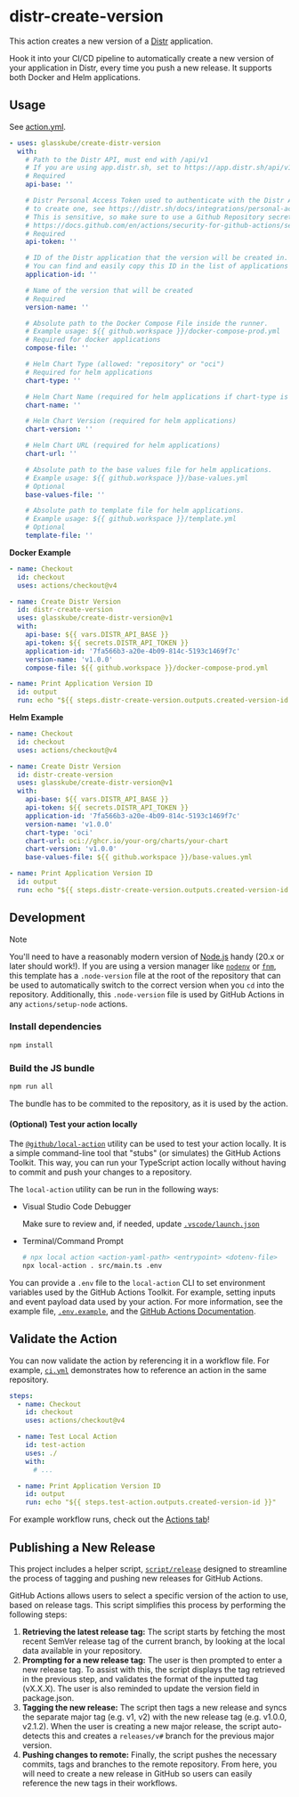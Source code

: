 # distr-create-version

This action creates a new version of a [Distr](https://github.com/glasskube/distr) application.

Hook it into your CI/CD pipeline to automatically create a new version of your
application in Distr, every time you push a new release. It supports both Docker
and Helm applications.

## Usage

See [action.yml](action.yml).

```yaml
- uses: glasskube/create-distr-version
  with:
    # Path to the Distr API, must end with /api/v1
    # If you are using app.distr.sh, set to https://app.distr.sh/api/v1 – otherwise, e.g. https://distr.example.com/api/v1
    # Required
    api-base: ''

    # Distr Personal Access Token used to authenticate with the Distr API,
    # to create one, see https://distr.sh/docs/integrations/personal-access-token/
    # This is sensitive, so make sure to use a Github Repository secret to store and read it safely
    # https://docs.github.com/en/actions/security-for-github-actions/security-guides/using-secrets-in-github-actions
    # Required
    api-token: ''

    # ID of the Distr application that the version will be created in.
    # You can find and easily copy this ID in the list of applications in the Distr Web UI.
    application-id: ''

    # Name of the version that will be created
    # Required
    version-name: ''

    # Absolute path to the Docker Compose File inside the runner.
    # Example usage: ${{ github.workspace }}/docker-compose-prod.yml
    # Required for docker applications
    compose-file: ''

    # Helm Chart Type (allowed: "repository" or "oci")
    # Required for helm applications
    chart-type: ''

    # Helm Chart Name (required for helm applications if chart-type is "repository")
    chart-name: ''

    # Helm Chart Version (required for helm applications)
    chart-version: ''

    # Helm Chart URL (required for helm applications)
    chart-url: ''

    # Absolute path to the base values file for helm applications.
    # Example usage: ${{ github.workspace }}/base-values.yml
    # Optional
    base-values-file: ''

    # Absolute path to template file for helm applications.
    # Example usage: ${{ github.workspace }}/template.yml
    # Optional
    template-file: ''
```

**Docker Example**

```yaml
- name: Checkout
  id: checkout
  uses: actions/checkout@v4

- name: Create Distr Version
  id: distr-create-version
  uses: glasskube/create-distr-version@v1
  with:
    api-base: ${{ vars.DISTR_API_BASE }}
    api-token: ${{ secrets.DISTR_API_TOKEN }}
    application-id: '7fa566b3-a20e-4b09-814c-5193c1469f7c'
    version-name: 'v1.0.0'
    compose-file: ${{ github.workspace }}/docker-compose-prod.yml

- name: Print Application Version ID
  id: output
  run: echo "${{ steps.distr-create-version.outputs.created-version-id }}"
```

**Helm Example**

```yaml
- name: Checkout
  id: checkout
  uses: actions/checkout@v4

- name: Create Distr Version
  id: distr-create-version
  uses: glasskube/create-distr-version@v1
  with:
    api-base: ${{ vars.DISTR_API_BASE }}
    api-token: ${{ secrets.DISTR_API_TOKEN }}
    application-id: '7fa566b3-a20e-4b09-814c-5193c1469f7c'
    version-name: 'v1.0.0'
    chart-type: 'oci'
    chart-url: oci://ghcr.io/your-org/charts/your-chart
    chart-version: 'v1.0.0'
    base-values-file: ${{ github.workspace }}/base-values.yml

- name: Print Application Version ID
  id: output
  run: echo "${{ steps.distr-create-version.outputs.created-version-id }}"
```

## Development

> [!NOTE]
>
> You'll need to have a reasonably modern version of
> [Node.js](https://nodejs.org) handy (20.x or later should work!). If you are
> using a version manager like [`nodenv`](https://github.com/nodenv/nodenv) or
> [`fnm`](https://github.com/Schniz/fnm), this template has a `.node-version`
> file at the root of the repository that can be used to automatically switch to
> the correct version when you `cd` into the repository. Additionally, this
> `.node-version` file is used by GitHub Actions in any `actions/setup-node`
> actions.

### Install dependencies

```bash
npm install
```

### Build the JS bundle

```bash
npm run all
```

The bundle has to be commited to the repository, as it is used by the action.

#### (Optional) Test your action locally

The [`@github/local-action`](https://github.com/github/local-action) utility can
be used to test your action locally. It is a simple command-line tool that
"stubs" (or simulates) the GitHub Actions Toolkit. This way, you can run your
TypeScript action locally without having to commit and push your changes to a
repository.

The `local-action` utility can be run in the following ways:

- Visual Studio Code Debugger

  Make sure to review and, if needed, update
  [`.vscode/launch.json`](./.vscode/launch.json)

- Terminal/Command Prompt

  ```bash
  # npx local action <action-yaml-path> <entrypoint> <dotenv-file>
  npx local-action . src/main.ts .env
  ```

You can provide a `.env` file to the `local-action` CLI to set environment
variables used by the GitHub Actions Toolkit. For example, setting inputs and
event payload data used by your action. For more information, see the example
file, [`.env.example`](./.env.example), and the
[GitHub Actions Documentation](https://docs.github.com/en/actions/learn-github-actions/variables#default-environment-variables).

## Validate the Action

You can now validate the action by referencing it in a workflow file. For
example, [`ci.yml`](./.github/workflows/ci.yml) demonstrates how to reference an
action in the same repository.

```yaml
steps:
  - name: Checkout
    id: checkout
    uses: actions/checkout@v4

  - name: Test Local Action
    id: test-action
    uses: ./
    with:
      # ...

  - name: Print Application Version ID
    id: output
    run: echo "${{ steps.test-action.outputs.created-version-id }}"
```

For example workflow runs, check out the
[Actions tab](https://github.com/glasskube/create-distr-version/actions)!

## Publishing a New Release

This project includes a helper script, [`script/release`](./script/release)
designed to streamline the process of tagging and pushing new releases for
GitHub Actions.

GitHub Actions allows users to select a specific version of the action to use,
based on release tags. This script simplifies this process by performing the
following steps:

1. **Retrieving the latest release tag:** The script starts by fetching the most
   recent SemVer release tag of the current branch, by looking at the local data
   available in your repository.
1. **Prompting for a new release tag:** The user is then prompted to enter a new
   release tag. To assist with this, the script displays the tag retrieved in
   the previous step, and validates the format of the inputted tag (vX.X.X). The
   user is also reminded to update the version field in package.json.
1. **Tagging the new release:** The script then tags a new release and syncs the
   separate major tag (e.g. v1, v2) with the new release tag (e.g. v1.0.0,
   v2.1.2). When the user is creating a new major release, the script
   auto-detects this and creates a `releases/v#` branch for the previous major
   version.
1. **Pushing changes to remote:** Finally, the script pushes the necessary
   commits, tags and branches to the remote repository. From here, you will need
   to create a new release in GitHub so users can easily reference the new tags
   in their workflows.
